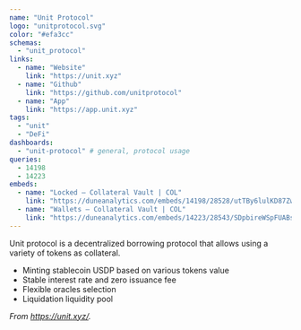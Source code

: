 ```yaml
---
name: "Unit Protocol"
logo: "unitprotocol.svg"
color: "#efa3cc"
schemas:
  - "unit_protocol"
links:
  - name: "Website"
    link: "https://unit.xyz"
  - name: "Github"
    link: "https://github.com/unitprotocol"
  - name: "App"
    link: "https://app.unit.xyz"
tags:
  - "unit"
  - "DeFi"
dashboards:
  - "unit-protocol" # general, protocol usage
queries:
  - 14198
  - 14223
embeds:
  - name: "Locked – Collateral Vault | COL"
    link: "https://duneanalytics.com/embeds/14198/28528/utTBy6lulKD87Zw7MeT6SGBfwfcYlKZixdGqc3og"
  - name: "Wallets – Collateral Vault | COL"
    link: "https://duneanalytics.com/embeds/14223/28543/SDpbireWSpFUABsZufPsTMSXywNPaRWytmo3wQYF"
---
```


Unit protocol is a decentralized borrowing protocol that allows using a variety of tokens as collateral.

- Minting stablecoin USDP based on various tokens value
- Stable interest rate and zero issuance fee
- Flexible oracles selection
- Liquidation liquidity pool

_From https://unit.xyz/._
